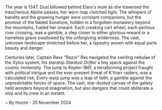 
The year is 1347.  Dust billowed behind Elara's mule as she traversed the treacherous Alpine passes, her worn map clutched tight.  The whispers of bandits and the gnawing hunger were constant companions, but the promise of the fabled Sunstone, hidden in a forgotten monastery beyond the mountains, fueled her onward.  Each creaking cart wheel, each perilous river crossing, was a gamble, a step closer to either glorious reward or a nameless grave swallowed by the unforgiving wilderness.  The vast, unknown landscape stretched before her, a tapestry woven with equal parts beauty and danger.

Centuries later, Captain Rexx "Razor" Rax navigated the swirling nebulae of the Xylos system, his starship *Stardust Drifter* a tiny speck against the cosmic immensity.  The jump to Kepler-186f, a terraforming project fraught with political intrigue and the ever-present threat of K'tharr raiders, was a calculated risk.  Every warp jump was a leap of faith, a gamble against the unpredictable forces of space.  The vast, star-dusted canvas of the galaxy held wonders beyond imagination, but also dangers that could obliterate a ship and its crew in an instant.

~ By Hozmi - 25 November 2024
